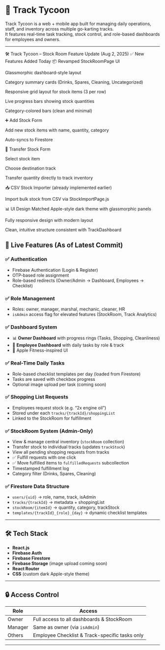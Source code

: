 # 🏁 Track Tycoon

Track Tycoon is a web + mobile app built for managing daily operations, staff, and inventory across multiple go-karting tracks.  
It features real-time task tracking, stock control, and role-based dashboards for employees and owners.

---
🛠 Track Tycoon – Stock Room Feature Update (Aug 2, 2025)
✅ New Features Added Today
📦 Revamped StockRoomPage UI

Glassmorphic dashboard-style layout

Category summary cards (Drinks, Spares, Cleaning, Uncategorized)

Responsive grid layout for stock items (3 per row)

Live progress bars showing stock quantities

Category-colored bars (clean and minimal)

➕ Add Stock Form

Add new stock items with name, quantity, category

Auto-syncs to Firestore

🔁 Transfer Stock Form

Select stock item

Choose destination track

Transfer quantity directly to track inventory

📥 CSV Stock Importer (already implemented earlier)

Import bulk stock from CSV via StockImportPage.js

📊 UI Design
Matched Apple-style dark theme with glassmorphic panels

Fully responsive design with modern layout

Clean, intuitive structure consistent with TrackDashboard
## 🚀 Live Features (As of Latest Commit)

### ✅ Authentication
- Firebase Authentication (Login & Register)
- OTP-based role assignment
- Role-based redirects (Owner/Admin → Dashboard, Employees → Checklist)

### ✅ Role Management
- Roles: owner, manager, marshal, mechanic, cleaner, HR
- `isAdmin` access flag for elevated features (StockRoom, Track Analytics)

### ✅ Dashboard System
- 📊 **Owner Dashboard** with progress rings (Tasks, Shopping, Cleanliness)
- 👷 **Employee Dashboard** with daily tasks by role & track
- 🧠 Apple Fitness-inspired UI

### ✅ Real-Time Daily Tasks
- Role-based checklist templates per day (loaded from Firestore)
- Tasks are saved with checkbox progress
- Optional image upload per task (coming soon)

### ✅ Shopping List Requests
- Employees request stock (e.g. “2x engine oil”)
- Stored under each `tracks/{trackId}/shoppingList`
- Linked to the StockRoom for fulfillment

### ✅ StockRoom System (Admin-Only)
- View & manage central inventory (`stockRoom` collection)
- Transfer stock to individual tracks (updates `trackStock`)
- View all pending shopping requests from tracks
- ✅ Fulfill requests with one click
- ✅ Move fulfilled items to `fulfilledRequests` subcollection
- Timestamped fulfillment log
- Category filter (Drinks, Spares, Cleaning)

### ✅ Firestore Data Structure
- `users/{uid}` → role, name, track, isAdmin
- `tracks/{trackId}` → metadata + shoppingList
- `stockRoom/{itemId}` → quantity, category, trackStock
- `templates/{trackId}_{role}_{day}` → dynamic checklist templates

---

## 🛠 Tech Stack

- **React.js**
- **Firebase Auth**
- **Firebase Firestore**
- **Firebase Storage** (image upload coming soon)
- **React Router**
- **CSS** (custom dark Apple-style theme)

---

## 🔒 Access Control

| Role     | Access                                           |
|----------|--------------------------------------------------|
| Owner    | Full access to all dashboards & StockRoom        |
| Manager  | Same as owner (via `isAdmin`)                    |
| Others   | Employee Checklist & Track-specific tasks only   |

---

